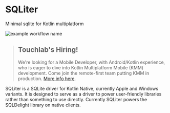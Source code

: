 # SQLiter

Minimal sqlite for Kotlin multiplatform

![example workflow name](https://github.com/touchlab/SQLiter/workflows/build/badge.svg)

> ## Touchlab's Hiring!
>
> We're looking for a Mobile Developer, with Android/Kotlin experience, who is eager to dive into Kotlin Multiplatform Mobile (KMM) development. Come join the remote-first team putting KMM in production. [More info here](https://go.touchlab.co/careers-gh).

SQLiter is a SQLite driver for Kotlin Native, currently Apple and Windows variants. It is designed to serve as a driver
to power user-friendly libraries rather than something to use directly. Currently SQLiter powers the SQLDelight library
on native clients.


